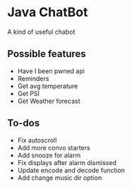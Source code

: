 # Java ChatBot
A kind of useful chabot

## Possible features
* Have I been pwned api
* Reminders
* Get avg temperature
* Get PSI
* Get Weather forecast

## To-dos
* Fix autoscroll
* Add more convo starters
* Add snooze for alarm
* Fix displays after alarm dismissed
* Update encode and decode function
* Add change music dir option
